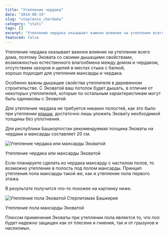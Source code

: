 ```yaml
---
title: "Утепление чердака"
date: "2014-08-19"
slug: "uteplenie_cherdaka"
category: "stati"
tags: []
excerpt: "Утепление чердака оказывает важное влияние на утепление всего дома, поэтому Эковата со своими дышащими свойствами, возможностью естественного влагообмена между домом и чердаком, отсутствием зазоров и ..."
featured: false
---
```


Утепление чердака оказывает важное влияние на утепление всего дома, поэтому Эковата со своими дышащими свойствами, возможностью естественного влагообмена между домом и чердаком, отсутствием зазоров и щелей в местах стыка с балкой, хорошо подходит для утепления мансарды и чердака.

Особенно важны дышащие свойства утеплителя в деревянном строительстве. С Эковатой ваш потолок будет дышать, в отличие от некоторых утеплителей, которые по остальным характеристикам могут быть одинаковы с Эковатой.

Для утепления чердака не требуется никаких полостей, как это было при утеплении [крыши](http://ecovata-str.ru/uteplenie_krishi/), достаточно лишь уложить Эковату необходимой толщины без уплотнения.

Для республики Башкортостан рекомендуемая толщина Эковаты на чердаки и мансарды составляет 20 см.

![Утепление чердака или мансарды Эковатой](../images/2014/08/ecovata-attic4-e1408472200204.jpg)

Утепление чердака или мансарды Эковатой

Если планируете сделать из чердака мансарду с настилом полов, то возможно утепление в полость под полом мансарды. Принцип утепления пола мансарды такой же, как и утепление пола первого этажа.

В результате получится что-то похожее на картинку ниже.

![Утепление пола Эковатой Стерлитамак Башкирия](../images/2014/08/ekovata2b.jpg)

Утепление пола мансарды Эковатой

Плюсом применения Эковаты при утеплении пола является то, что пол будет надежно защищен как от плесени и гниения, так и от грызунов и насекомых.
